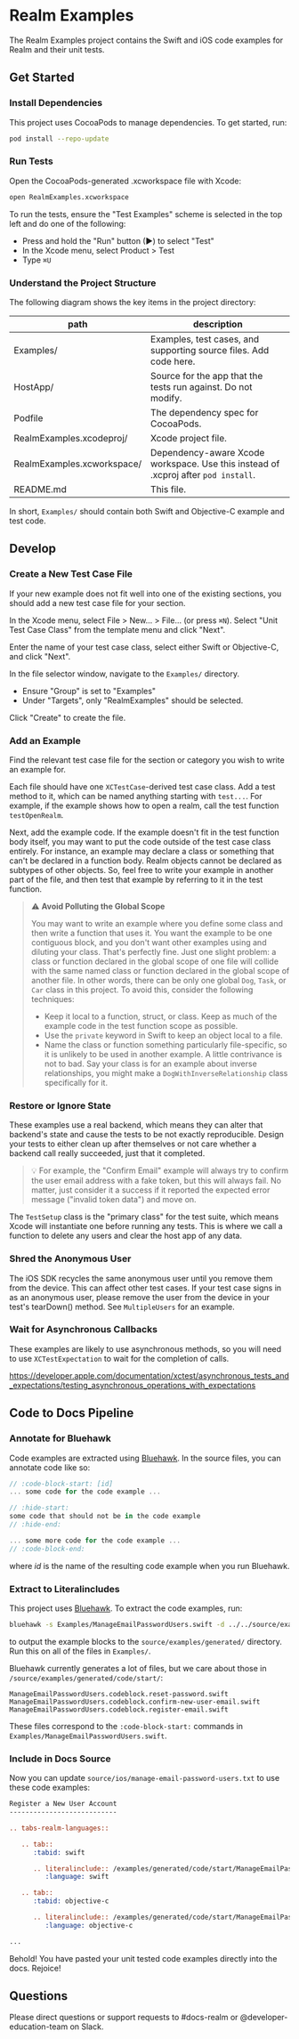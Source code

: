 # Realm Examples

The Realm Examples project contains the Swift and iOS code examples for Realm
and their unit tests.

## Get Started

### Install Dependencies

This project uses CocoaPods to manage dependencies. To get started, run:

```bash
pod install --repo-update
```

### Run Tests

Open the CocoaPods-generated .xcworkspace file with Xcode:

```bash
open RealmExamples.xcworkspace
```

To run the tests, ensure the "Test Examples" scheme is selected in the top left
and do one of the following:

- Press and hold the "Run" button (▶) to select "Test"
- In the Xcode menu, select Product > Test
- Type `⌘U`

### Understand the Project Structure

The following diagram shows the key items in the project directory:

| path                       | description                                                                        |
| -------------------------- | ---------------------------------------------------------------------------------- |
| Examples/                  | Examples, test cases, and supporting source files. Add code here.                  |
| HostApp/                   | Source for the app that the tests run against. Do not modify.                      |
| Podfile                    | The dependency spec for CocoaPods.                                                 |
| RealmExamples.xcodeproj/   | Xcode project file.                                                                |
| RealmExamples.xcworkspace/ | Dependency-aware Xcode workspace. Use this instead of .xcproj after `pod install`. |
| README.md                  | This file.                                                                         |

In short, `Examples/` should contain both Swift and Objective-C example and test code.

## Develop

### Create a New Test Case File

If your new example does not fit well into one of the existing sections, you
should add a new test case file for your section.

In the Xcode menu, select File > New... > File... (or press `⌘N`). Select "Unit
Test Case Class" from the template menu and click "Next".

Enter the name of your test case class, select either Swift or Objective-C, and
click "Next".

In the file selector window, navigate to the `Examples/` directory.

- Ensure "Group" is set to "Examples"
- Under "Targets", only "RealmExamples" should be selected.

Click "Create" to create the file.

### Add an Example

Find the relevant test case file for the section or category you wish to write
an example for.

Each file should have one `XCTestCase`-derived test case class. Add a test
method to it, which can be named anything starting with `test...`. For example,
if the example shows how to open a realm, call the test function
`testOpenRealm`.

Next, add the example code. If the example doesn't fit in the test function body
itself, you may want to put the code outside of the test case class entirely.
For instance, an example may declare a class or something that can't be declared
in a function body. Realm objects cannot be declared as subtypes of other
objects. So, feel free to write your example in another part of the file, and
then test that example by referring to it in the test function.

> ⚠️ **Avoid Polluting the Global Scope**
>
> You may want to write an example where you define some class and then write a
> function that uses it. You want the example to be one contiguous block, and you
> don't want other examples using and diluting your class. That's perfectly fine.
> Just one slight problem: a class or function declared in the global scope of
> one file will collide with the same named class or function declared in the
> global scope of another file. In other words, there can be only one global
> `Dog`, `Task`, or `Car` class in this project. To avoid this, consider the
> following techniques:
>
> - Keep it local to a function, struct, or class. Keep as much of the example
>   code in the test function scope as possible.
> - Use the `private` keyword in Swift to keep an object local to a file.
> - Name the class or function something particularly file-specific, so it is
>   unlikely to be used in another example. A little contrivance is not to bad.
>   Say your class is for an example about inverse relationships, you might make
>   a `DogWithInverseRelationship` class specifically for it.

### Restore or Ignore State

These examples use a real backend, which means they can alter that backend's
state and cause the tests to be not exactly reproducible. Design your tests to
either clean up after themselves or not care whether a backend call really
succeeded, just that it completed.

> 💡 For example, the "Confirm Email" example will always try to confirm the
> user email address with a fake token, but this will always fail. No matter,
> just consider it a success if it reported the expected error message ("invalid
> token data") and move on.

The `TestSetup` class is the "primary class" for the test suite, which means
Xcode will instantiate one before running any tests. This is where we call a
function to delete any users and clear the host app of any data.

### Shred the Anonymous User

The iOS SDK recycles the same anonymous user until you remove them from the
device. This can affect other test cases. If your test case signs in as an
anonymous user, please remove the user from the device in your test's tearDown()
method. See `MultipleUsers` for an example.

### Wait for Asynchronous Callbacks

These examples are likely to use asynchronous methods, so you will need to use
`XCTestExpectation` to wait for the completion of calls.

https://developer.apple.com/documentation/xctest/asynchronous_tests_and_expectations/testing_asynchronous_operations_with_expectations

## Code to Docs Pipeline

### Annotate for Bluehawk

Code examples are extracted using
[Bluehawk](https://github.com/MongoCaleb/bluehawk). In the source files, you can annotate code like so:

```swift
// :code-block-start: [id]
... some code for the code example ...

// :hide-start:
some code that should not be in the code example
// :hide-end:

... some more code for the code example ...
// :code-block-end:
```

where _id_ is the name of the resulting code example when you run Bluehawk.

### Extract to Literalincludes

This project uses [Bluehawk](https://github.com/mongodb-university/Bluehawk).
To extract the code examples, run:

```bash
bluehawk -s Examples/ManageEmailPasswordUsers.swift -d ../../source/examples/generated
```

to output the example blocks to the `source/examples/generated/` directory. Run this on all of the files in `Examples/`.

Bluehawk currently generates a lot of files, but we care about those in `/source/examples/generated/code/start/`:

```
ManageEmailPasswordUsers.codeblock.reset-password.swift
ManageEmailPasswordUsers.codeblock.confirm-new-user-email.swift
ManageEmailPasswordUsers.codeblock.register-email.swift
```

These files correspond to the `:code-block-start:` commands in `Examples/ManageEmailPasswordUsers.swift`.

### Include in Docs Source

Now you can update `source/ios/manage-email-password-users.txt` to use these code examples:

```rst
Register a New User Account
---------------------------

.. tabs-realm-languages::

   .. tab::
      :tabid: swift

      .. literalinclude:: /examples/generated/code/start/ManageEmailPasswordUsers.codeblock.register-email.swift
         :language: swift

   .. tab::
      :tabid: objective-c

      .. literalinclude:: /examples/generated/code/start/ManageEmailPasswordUsers.codeblock.register-email-objc.m
         :language: objective-c

...
```

Behold! You have pasted your unit tested code examples directly into the docs.
Rejoice!

## Questions

Please direct questions or support requests to #docs-realm or
@developer-education-team on Slack.

